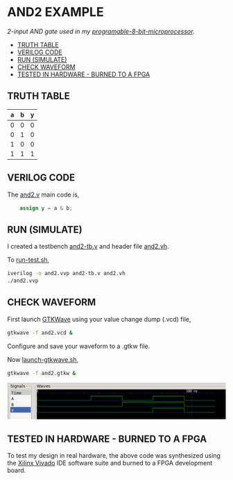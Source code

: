 # AND2 EXAMPLE

_2-input AND gate used in my
[programable-8-bit-microprocessor](https://github.com/JeffDeCola/my-verilog-examples/tree/master/systems/microprocessors/programable-8-bit-microprocessor)._

* [TRUTH TABLE](https://github.com/JeffDeCola/my-verilog-examples/tree/master/basic-code/combinational-logic/and2#truth-table)
* [VERILOG CODE](https://github.com/JeffDeCola/my-verilog-examples/tree/master/basic-code/combinational-logic/and2#verilog-code)
* [RUN (SIMULATE)](https://github.com/JeffDeCola/my-verilog-examples/tree/master/basic-code/combinational-logic/and2#run-simulate)
* [CHECK WAVEFORM](https://github.com/JeffDeCola/my-verilog-examples/tree/master/basic-code/combinational-logic/and2#check-waveform)
* [TESTED IN HARDWARE - BURNED TO A FPGA](https://github.com/JeffDeCola/my-verilog-examples/tree/master/basic-code/combinational-logic/and2#tested-in-hardware---burned-to-a-fpga)

## TRUTH TABLE

| a     | b     | y     |
|:-----:|:-----:|:-----:|
| 0     | 0     | 0     |
| 0     | 1     | 0     |
| 1     | 0     | 0     |
| 1     | 1     | 1     |

## VERILOG CODE

The
[and2.v](https://github.com/JeffDeCola/my-verilog-examples/blob/master/basic-code/combinational-logic/and2/and2.v)
main code is,

```verilog
    assign y = a & b;
```

## RUN (SIMULATE)

I created a testbench
[and2-tb.v](https://github.com/JeffDeCola/my-verilog-examples/blob/master/basic-code/combinational-logic/and2/and2-tb.v)
and header file
[and2.vh](https://github.com/JeffDeCola/my-verilog-examples/blob/master/basic-code/combinational-logic/and2/and2.vh).

To [run-test.sh](https://github.com/JeffDeCola/my-verilog-examples/blob/master/basic-code/combinational-logic/and2/run-test.sh),

```bash
iverilog -o and2.vvp and2-tb.v and2.vh
./and2.vvp
```

## CHECK WAVEFORM

First launch
[GTKWave](https://github.com/JeffDeCola/my-cheat-sheets/tree/master/hardware/tools/simulation/gtkwave-cheat-sheet)
using your value change dump (.vcd) file,

```bash
gtkwave -f and2.vcd &
```

Configure and save your waveform to a .gtkw file.

Now
[launch-gtkwave.sh](https://github.com/JeffDeCola/my-verilog-examples/blob/master/launch-GTKWave-script/launch-gtkwave.sh),

```bash
gtkwave -f and2.gtkw &
```

![and2-waveform.jpg](../../../docs/pics/and2-waveform.jpg)

## TESTED IN HARDWARE - BURNED TO A FPGA

To test my design in real hardware, the above code was synthesized using the
[Xilinx Vivado](https://github.com/JeffDeCola/my-cheat-sheets/tree/master/hardware/tools/synthesis/xilinx-vivado-cheat-sheet)
IDE software suite and burned to a FPGA development board.
